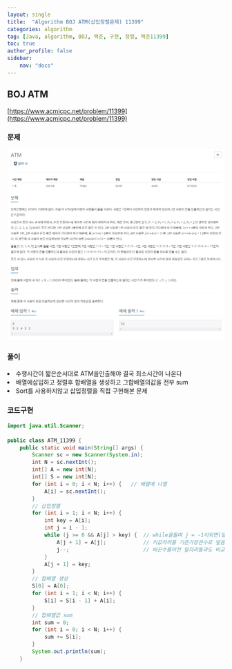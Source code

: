 ```yaml
---
layout: single
title:  "Algorithm BOJ ATM(삽입정렬문제) 11399"
categories: algorithm
tag: [Java, algorithm, BOJ, 백준, 구현, 정렬, 백준11399]
toc: true
author_profile: false
sidebar:
    nav: "docs"
---
```

## BOJ ATM
[https://www.acmicpc.net/problem/11399](https://www.acmicpc.net/problem/11399)

### 문제
![ATM](/assets/img/BOJ11399.jpg)

### 풀이
<li>수행시간이 짧은순서대로 ATM을인출해야 결국 최소시간이 나온다</li>
<li>배열에삽입하고 정렬후 합배열을 생성하고 그합배열의값을 전부 sum</li>
<li>Sort를 사용하지않고 삽입정렬을 직접 구현해본 문제</li>

### 코드구현
```java
import java.util.Scanner;

public class ATM_11399 {
    public static void main(String[] args) {
        Scanner sc = new Scanner(System.in);
        int N = sc.nextInt();
        int[] A = new int[N];
        int[] S = new int[N];
        for (int i = 0; i < N; i++) {   // 배열에 나열
            A[i] = sc.nextInt();
        }
        // 삽입정렬
        for (int i = 1; i < N; i++) {
            int key = A[i];
            int j = i - 1;
            while (j >= 0 && A[j] > key) {  // while을돌며 j = -1이되면(앞에까지 다 검색했다 의미)
                A[j + 1] = A[j];            // 키값자리를 기존가장큰수로 덮음
                j--;                        // 바꾼수를이전 앞자리들과도 비교하려고 j--
            }
            A[j + 1] = key;
        }
        // 합배열 생성
        S[0] = A[0];
        for (int i = 1; i < N; i++) {
            S[i] = S[i - 1] + A[i];
        }
        // 합배열값 sum
        int sum = 0;
        for (int i = 0; i < N; i++) {
            sum += S[i];
        }
        System.out.println(sum);
    }
```
